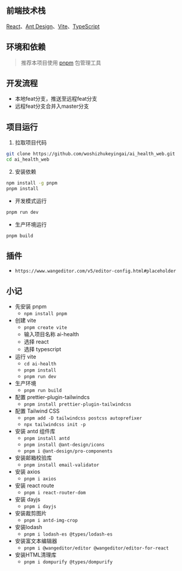 ## 前端技术栈

[React](https://react.dev/)、[Ant Design](https://ant.design/)、[Vite](https://vitejs.dev/)、[TypeScript](https://github.com/microsoft/TypeScript)

## 环境和依赖

> 推荐本项目使用 [pnpm](https://github.com/pnpm/pnpm/) 包管理工具

## 开发流程

- 本地feat分支，推送至远程feat分支
- 远程feat分支合并入master分支

## 项目运行

1. 拉取项目代码

```bash
git clone https://github.com/woshizhukeyingai/ai_health_web.git
cd ai_health_web
```

2. 安装依赖

```bash
npm install -g pnpm
pnpm install
```

- 开发模式运行

```bash
pnpm run dev
```

- 生产环境运行

```bash
pnpm build
```

## 插件

- `https://www.wangeditor.com/v5/editor-config.html#placeholder`

## 小记

- 先安装 pnpm
  - `npm install pnpm`
- 创建 vite
  - `pnpm create vite`
  - 输入项目名称 ai-health
  - 选择 react
  - 选择 typescript
- 运行 vite
  - `cd ai-health`
  - `pnpm install`
  - `pnpm run dev`
- 生产环境
  - `pnpm run build`
- 配置 prettier-plugin-tailwindcs
  - `pnpm install prettier-plugin-tailwindcss`
- 配置 Tailwind CSS
  - `pnpm add -D tailwindcss postcss autoprefixer`
  - `npx tailwindcss init -p`
- 安装 antd 组件库
  - `pnpm install antd`
  - `pnpm install @ant-design/icons`
  - `pnpm i @ant-design/pro-components`
- 安装邮箱校验库
  - `pnpm install email-validator`
- 安装 axios
  - `pnpm i axios`
- 安装 react route
  - `pnpm i react-router-dom`
- 安装 dayjs
  - `pnpm i dayjs`
- 安装裁剪图片
  - `pnpm i antd-img-crop`
- 安装lodash
  - `pnpm i lodash-es @types/lodash-es`
- 安装富文本编辑器
  - `pnpm i @wangeditor/editor @wangeditor/editor-for-react`
- 安装HTML清理库
  - `pnpm i dompurify @types/dompurify`

